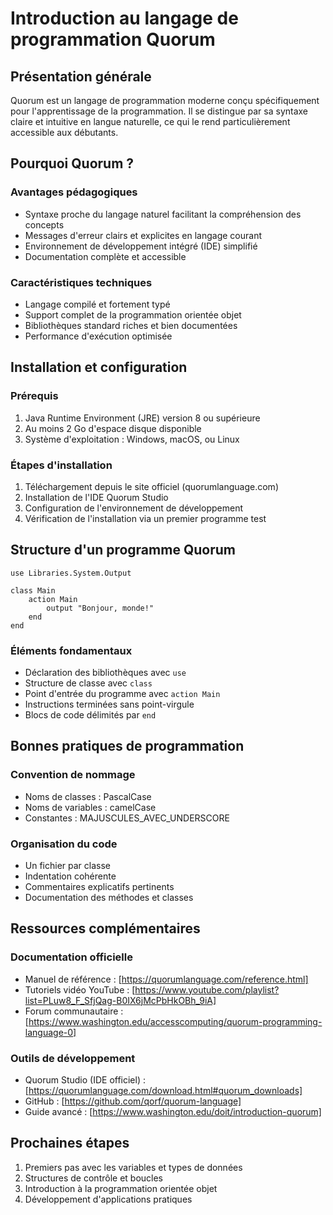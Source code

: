 # Introduction au langage de programmation Quorum

## Présentation générale

Quorum est un langage de programmation moderne conçu spécifiquement pour l'apprentissage de la programmation. Il se distingue par sa syntaxe claire et intuitive en langue naturelle, ce qui le rend particulièrement accessible aux débutants.

## Pourquoi Quorum ?

### Avantages pédagogiques
- Syntaxe proche du langage naturel facilitant la compréhension des concepts
- Messages d'erreur clairs et explicites en langage courant
- Environnement de développement intégré (IDE) simplifié
- Documentation complète et accessible

### Caractéristiques techniques
- Langage compilé et fortement typé
- Support complet de la programmation orientée objet
- Bibliothèques standard riches et bien documentées
- Performance d'exécution optimisée

## Installation et configuration

### Prérequis
1. Java Runtime Environment (JRE) version 8 ou supérieure
2. Au moins 2 Go d'espace disque disponible
3. Système d'exploitation : Windows, macOS, ou Linux

### Étapes d'installation
1. Téléchargement depuis le site officiel (quorumlanguage.com)
2. Installation de l'IDE Quorum Studio
3. Configuration de l'environnement de développement
4. Vérification de l'installation via un premier programme test

## Structure d'un programme Quorum

```quorum
use Libraries.System.Output

class Main
    action Main
        output "Bonjour, monde!"
    end
end
```

### Éléments fondamentaux
- Déclaration des bibliothèques avec `use`
- Structure de classe avec `class`
- Point d'entrée du programme avec `action Main`
- Instructions terminées sans point-virgule
- Blocs de code délimités par `end`

## Bonnes pratiques de programmation

### Convention de nommage
- Noms de classes : PascalCase
- Noms de variables : camelCase
- Constantes : MAJUSCULES_AVEC_UNDERSCORE

### Organisation du code
- Un fichier par classe
- Indentation cohérente
- Commentaires explicatifs pertinents
- Documentation des méthodes et classes

## Ressources complémentaires

### Documentation officielle
- Manuel de référence : [https://quorumlanguage.com/reference.html]
- Tutoriels vidéo YouTube : [https://www.youtube.com/playlist?list=PLuw8_F_SfjQag-B0IX6jMcPbHkOBh_9iA]
- Forum communautaire : [https://www.washington.edu/accesscomputing/quorum-programming-language-0]

### Outils de développement
- Quorum Studio (IDE officiel) : [https://quorumlanguage.com/download.html#quorum_downloads]
- GitHub : [https://github.com/qorf/quorum-language]
- Guide avancé : [https://www.washington.edu/doit/introduction-quorum]

## Prochaines étapes

1. Premiers pas avec les variables et types de données
2. Structures de contrôle et boucles
3. Introduction à la programmation orientée objet
4. Développement d'applications pratiques
